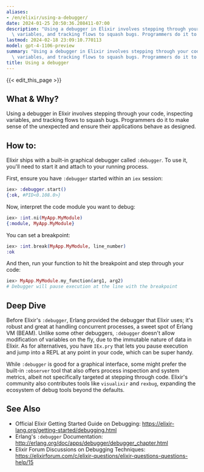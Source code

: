 ```yaml
---
aliases:
- /en/elixir/using-a-debugger/
date: 2024-01-25 20:50:36.208411-07:00
description: "Using a debugger in Elixir involves stepping through your code, inspecting\
  \ variables, and tracking flows to squash bugs. Programmers do it to make sense\u2026"
lastmod: 2024-02-18 23:09:10.770113
model: gpt-4-1106-preview
summary: "Using a debugger in Elixir involves stepping through your code, inspecting\
  \ variables, and tracking flows to squash bugs. Programmers do it to make sense\u2026"
title: Using a debugger
---
```


{{< edit_this_page >}}

## What & Why?
Using a debugger in Elixir involves stepping through your code, inspecting variables, and tracking flows to squash bugs. Programmers do it to make sense of the unexpected and ensure their applications behave as designed.

## How to:
Elixir ships with a built-in graphical debugger called `:debugger`. To use it, you'll need to start it and attach to your running process.

First, ensure you have `:debugger` started within an `iex` session:
```elixir
iex> :debugger.start()
{:ok, #PID<0.108.0>}
```

Now, interpret the code module you want to debug:
```elixir
iex> :int.ni(MyApp.MyModule)
{:module, MyApp.MyModule}
```

You can set a breakpoint:
```elixir
iex> :int.break(MyApp.MyModule, line_number)
:ok
```

And then, run your function to hit the breakpoint and step through your code:
```elixir
iex> MyApp.MyModule.my_function(arg1, arg2)
# Debugger will pause execution at the line with the breakpoint
```

## Deep Dive
Before Elixir's `:debugger`, Erlang provided the debugger that Elixir uses; it's robust and great at handling concurrent processes, a sweet spot of Erlang VM (BEAM). Unlike some other debuggers, `:debugger` doesn't allow modification of variables on the fly, due to the immutable nature of data in Elixir. As for alternatives, you have `IEx.pry` that lets you pause execution and jump into a REPL at any point in your code, which can be super handy. 

While `:debugger` is good for a graphical interface, some might prefer the built-in `:observer` tool that also offers process inspection and system metrics, albeit not specifically targeted at stepping through code. Elixir's community also contributes tools like `visualixir` and `rexbug`, expanding the ecosystem of debug tools beyond the defaults.

## See Also
- Official Elixir Getting Started Guide on Debugging: https://elixir-lang.org/getting-started/debugging.html
- Erlang's `:debugger` Documentation: http://erlang.org/doc/apps/debugger/debugger_chapter.html
- Elixir Forum Discussions on Debugging Techniques: https://elixirforum.com/c/elixir-questions/elixir-questions-questions-help/15
